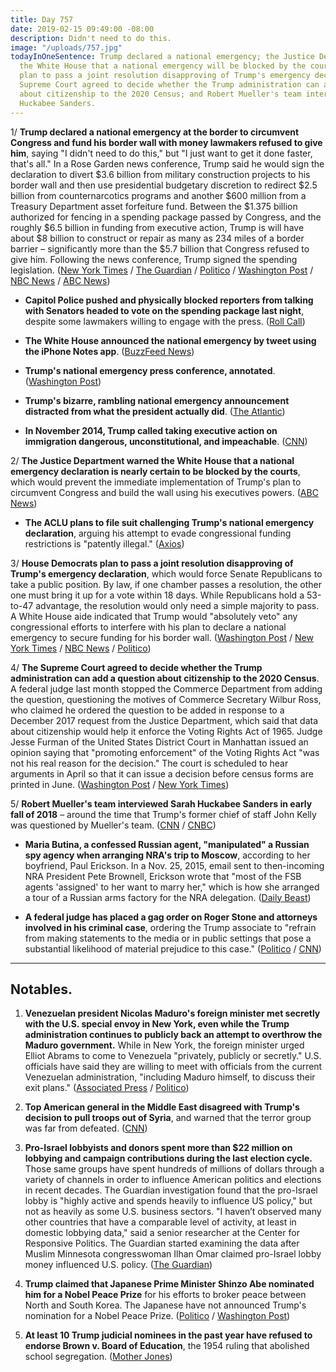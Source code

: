 ```yaml
---
title: Day 757
date: 2019-02-15 09:49:00 -08:00
description: Didn't need to do this.
image: "/uploads/757.jpg"
todayInOneSentence: Trump declared a national emergency; the Justice Department warned
  the White House that a national emergency will be blocked by the courts; House Democrats
  plan to pass a joint resolution disapproving of Trump's emergency declaration; the
  Supreme Court agreed to decide whether the Trump administration can add a question
  about citizenship to the 2020 Census; and Robert Mueller's team interviewed Sarah
  Huckabee Sanders.
---
```


1/ **Trump declared a national emergency at the border to circumvent Congress and fund his border wall with money lawmakers refused to give him**, saying "I didn't need to do this," but "I just want to get it done faster, that's all." In a Rose Garden news conference, Trump said he would sign the declaration to divert $3.6 billion from military construction projects to his border wall and then use presidential budgetary discretion to redirect $2.5 billion from counternarcotics programs and another $600 million from a Treasury Department asset forfeiture fund. Between the $1.375 billion authorized for fencing in a spending package passed by Congress, and the roughly $6.5 billion in funding from executive action, Trump is will have about $8 billion to construct or repair as many as 234 miles of a border barrier – significantly more than the $5.7 billion that Congress refused to give him. Following the news conference, Trump signed the spending legislation. ([New York Times](https://www.nytimes.com/2019/02/15/us/politics/national-emergency-trump.html) / [The Guardian](https://www.theguardian.com/us-news/2019/feb/15/national-emergency-border-wall-trump-latest-news) / [Politico](https://www.politico.com/story/2019/02/15/trump-national-emergency-border-wall-1170988) / [Washington Post](https://www.washingtonpost.com/politics/trumps-border-emergency-the-president-plans-a-10-am-announcement-in-the-rose-garden/2019/02/15/f0310e62-3110-11e9-86ab-5d02109aeb01_story.html) / [NBC News](https://www.nbcnews.com/politics/politics-news/trump-declare-national-emergency-obtain-billions-border-wall-n972021) / [ABC News](https://abcnews.go.com/Politics/trump-sign-border-bill-declare-national-emergency-wall/story?id=61088949))

* **Capitol Police pushed and physically blocked reporters from talking with Senators headed to vote on the spending package last night**, despite some lawmakers willing to engage with the press. ([Roll Call](https://www.rollcall.com/news/congress/capitol-police-crackdown-press-escalates-physical-altercation))

* **The White House announced the national emergency by tweet using the iPhone Notes app**. ([BuzzFeed News](https://www.buzzfeednews.com/article/davidmack/notes-app-national-emergency-trump-sanders-white-house))

* **Trump's national emergency press conference, annotated**. ([Washington Post](https://www.washingtonpost.com/politics/2019/02/15/trumps-bewildering-national-emergency-press-conference-annotated/))

* **Trump's bizarre, rambling national emergency announcement distracted from what the president actually did**. ([The Atlantic](https://www.theatlantic.com/politics/archive/2019/02/trump-emergency-declaration/582904/))

* **In November 2014, Trump called taking executive action on immigration dangerous, unconstitutional, and impeachable**. ([CNN](https://www.cnn.com/2019/02/14/politics/kfile-trump-immigration-executive-action-2014/index.html))

2/ **The Justice Department warned the White House that a national emergency declaration is nearly certain to be blocked by the courts**, which would prevent the immediate implementation of Trump's plan to circumvent Congress and build the wall using his executives powers. ([ABC News](https://abcnews.go.com/Politics/national-emergency-blocked-courts-temporarily-doj-warns-white/story?id=61086962))

* **The ACLU plans to file suit challenging Trump's national emergency declaration**, arguing his attempt to evade congressional funding restrictions is "patently illegal." ([Axios](https://www.axios.com/aclu-lawsuit-trump-national-emergency-borre-e916dd5e-ee1c-4c77-b3d7-44b46da46d8e.html))

3/ **House Democrats plan to pass a joint resolution disapproving of Trump's emergency declaration**, which would force Senate Republicans to take a public position. By law, if one chamber passes a resolution, the other one must bring it up for a vote within 18 days. While Republicans hold a 53-to-47 advantage, the resolution would only need a simple majority to pass. A White House aide indicated that Trump would "absolutely veto" any congressional efforts to interfere with his plan to declare a national emergency to secure funding for his border wall. ([Washington Post](https://www.washingtonpost.com/politics/pelosi-warns-trump-republicans-against-emergency-declaration-on-border-funding/2019/02/14/cf6f492c-3099-11e9-86ab-5d02109aeb01_story.html) / [New York Times](https://www.nytimes.com/2019/02/14/us/politics/trump-congress-national-emergency.html) / [NBC News](https://www.nbcnews.com/politics/politics-news/trump-plans-veto-any-hill-interference-emergency-border-declaration-say-n971996) / [Politico](https://www.politico.com/story/2019/02/14/trump-national-emergency-legal-challenges-1170936))

4/ **The Supreme Court agreed to decide whether the Trump administration can add a question about citizenship to the 2020 Census**. A federal judge last month stopped the Commerce Department from adding the question, questioning the motives of Commerce Secretary Wilbur Ross, who claimed he ordered the question to be added in response to a December 2017 request from the Justice Department, which said that data about citizenship would help it enforce the Voting Rights Act of 1965. Judge Jesse Furman of the United States District Court in Manhattan issued an opinion saying that "promoting enforcement" of the Voting Rights Act "was not his real reason for the decision." The court is scheduled to hear arguments in April so that it can issue a decision before census forms are printed in June. ([Washington Post](https://www.washingtonpost.com/politics/courts_law/supreme-court-takes-up-trump-administrations-plan-to-ask-about-citizenship-in-census/2019/02/15/1e0ce8e8-3138-11e9-8ad3-9a5b113ecd3c_story.html) / [New York Times](https://www.nytimes.com/2019/02/15/us/politics/supreme-court-census-citizenship.html))

5/ **Robert Mueller's team interviewed Sarah Huckabee Sanders in early fall of 2018** – around the time that Trump's former chief of staff John Kelly was questioned by Mueller's team. ([CNN](https://www.cnn.com/2019/02/15/politics/sarah-sanders-robert-mueller/index.html) / [CNBC](https://www.cnbc.com/2019/02/15/special-counsel-mueller-interviewed-trump-press-secretary-sarah-huckabee-sanders.html))

* **Maria Butina, a confessed Russian agent, "manipulated" a Russian spy agency when arranging NRA's trip to Moscow**, according to her boyfriend, Paul Erickson. In a Nov. 25, 2015, email sent to then-incoming NRA President Pete Brownell, Erickson wrote that "most of the FSB agents 'assigned' to her want to marry her," which is how she arranged a tour of a Russian arms factory for the NRA delegation. ([Daily Beast](https://www.thedailybeast.com/boyfriends-email-butina-manipulated-russian-spy-agency-for-nra-trip))

* **A federal judge has placed a gag order on Roger Stone and attorneys involved in his criminal case**, ordering the Trump associate to "refrain from making statements to the media or in public settings that pose a substantial likelihood of material prejudice to this case." ([Politico](https://www.politico.com/story/2019/02/15/judge-hits-roger-stone-with-gag-order-1172114) / [CNN](https://www.cnn.com/2019/02/15/politics/roger-stone-gag-order/index.html))

---

## Notables.

1. **Venezuelan president Nicolas Maduro's foreign minister met secretly with the U.S. special envoy in New York, even while the Trump administration continues to publicly back an attempt to overthrow the Maduro government.** While in New York, the foreign minister urged Elliot Abrams to come to Venezuela "privately, publicly or secretly." U.S. officials have said they are willing to meet with officials from the current Venezuelan administration, "including Maduro himself, to discuss their exit plans." ([Associated Press](https://apnews.com/ee79b8c8f3a8497eab4a54741612dec8) / [Politico](https://www.politico.com/story/2019/02/15/nicolas-maduro-venezuela-us-envoy-1170987))

2. **Top American general in the Middle East disagreed with Trump's decision to pull troops out of Syria**, and warned that the terror group was far from defeated. ([CNN](https://www.cnn.com/2019/02/15/politics/joseph-votel-troops-syria-intl/index.html))

3. **Pro-Israel lobbyists and donors spent more than $22 million on lobbying and campaign contributions during the last election cycle.** Those same groups have spent hundreds of millions of dollars through a variety of channels in order to influence American politics and elections in recent decades. The Guardian investigation found that the pro-Israel lobby is "highly active and spends heavily to influence US policy," but not as heavily as some U.S. business sectors. "I haven’t observed many other countries that have a comparable level of activity, at least in domestic lobbying data," said a senior researcher at the Center for Responsive Politics. The Guardian started examining the data after Muslim Minnesota congresswoman Ilhan Omar claimed pro-Israel lobby money influenced U.S. policy. ([The Guardian](https://www.theguardian.com/us-news/2019/feb/15/pro-israel-donors-spent-over-22m-on-lobbying-and-contributions-in-2018))

4. **Trump claimed that Japanese Prime Minister Shinzo Abe nominated him for a Nobel Peace Prize** for his efforts to broker peace between North and South Korea. The Japanese have not announced Trump's nomination for a Nobel Peace Prize. ([Politico](https://www.politico.com/story/2019/02/15/trump-shinzo-abe-nobel-peace-prize-1171831) / [Washington Post](https://www.washingtonpost.com/world/2019/02/15/trump-says-hes-been-nominated-nobel-did-japans-abe-actually-do-it-or-was-it-s-koreas-moon/))

5. **At least 10 Trump judicial nominees in the past year have refused to endorse Brown v. Board of Education**, the 1954 ruling that abolished school segregation. ([Mother Jones](https://www.motherjones.com/politics/2019/02/trump-judicial-nominees-are-refusing-to-endorse-brown-v-board-of-education/))